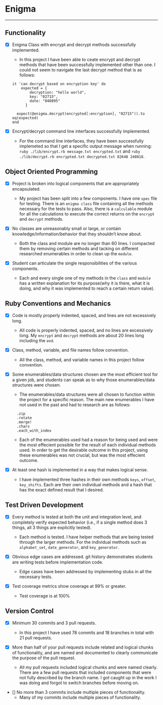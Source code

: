 # Enigma
--------------
## Functionality
- [x] Enigma Class with encrypt and decrypt methods successfully implemented. 
  - In this project I have been able to ceate encrypt and decrypt methods that have been successfully implemented other than one. I could not seem to navigate the last decrypt method that is as follows:
  ```
  it 'can decrypt based on encryption key' do
      expected = {
          decryption: "hello world",
          key: "02715",
          date: "040895"
        }

    expect(@enigma.decrypt(encrypted[:encryption], "02715")).to eq(expected)
  end
  ```

- [x] Encrypt/decrypt command line interfaces successfully implemented.
  - For the command line interfaces, they have been successfully implemeted so that I get a specific output message when running: `ruby ./lib/encrypt.rb message.txt encrypted.txt` and `ruby ./lib/decrypt.rb encrypted.txt decrypted.txt 82648 240818`.

## Object Oriented Programming
- [x] Project is broken into logical components that are appropriately encapsulated. 
  - My project has been split into a few components. I have one `spec` file for testing. There is an `enigma class` file containing all the methods necessary for the tests to pass. Also, there is a `calculable` module for all the calculations to execute the correct returns on the `encrypt` and `decrypt` methods. 

- [x] No classes are unreasonably small or large, or contain knowledge/information/behavior that they shouldn’t know about. 
  - Both the class and module are no longer than 60 lines. I compacted them by removing certain methods and tacking on different researched enumerables in order to clean up the `module`.

- [x] Student can articulate the single responsibilities of the various components.
  - Each and every single one of my methods in the `class` and `module` has a written explanation for its purpose(why it is there, what it is doing, and why it was implemented to reach a certain return value).


## Ruby Conventions and Mechanics
- [x] Code is mostly properly indented, spaced, and lines are not excessively long. 
  - All code is properly indented, spaced, and no lines are excessively long. My `encrypt` and `decrypt` methods are about 20 lines long including the `end`.
 
- [x] Class, method, variable, and file names follow convention. 
  - All the class, method, and variable names in this project follow convention.
    
  
- [x] Some enumerables/data structures chosen are the most efficient tool for a given job, and students can speak as to why those enumerables/data structures were chosen. 
  - The enumerables/data structures were all chosen to function within the project for a specific reason. The main new enumerables I have not used in the past and had to research are as follows:
  ```
    .zip
    .rotate
    .merge!
    .chars
    .each_with_index
    ```
  - Each of the enumerables used had a reason for being used and were the most effecient possible for the result of each individual methods used. In order to get the desirable outcome in this project, using these enumerables was not crucial, but was the most effecient outcome.

- [x] At least one hash is implemented in a way that makes logical sense.
  - I have implemented three hashes in their own methods `keys`, `offset`, `key_shifts`. Each are their own individual methods and a hash that has the exact defined result that I desired.


## Test Driven Development

- [x] Every method is tested at both the unit and integration level, and completely verify expected behavior (i.e., if a single method does 3 things, all 3 things are explicitly tested). 
  - Each method is tested. I have helper methods that are being tested through the larger methods. For the individual methods such as `alphabet_set`, `date_generator`, and `key_generator`.

- [x] Obvious edge cases are addressed. git history demonstrates students are writing tests before implementation code.
  - Edge cases have been addressed by implementing stubs in all the necessary tests.

- [x] Test coverage metrics show coverage at 99% or greater.
  - Test coverage is at 100%



## Version Control

- [x] Minimum 30 commits and 3 pull requests. 
  - In this project I have used 78 commits and 18 branches in total with 21 pull requests.
 
- [x] More than half of your pull requests include related and logical chunks of functionality, and are named and documented to clearly communicate the purpose of the pull request. 
  - All my pull requests included logical chunks and were named clearly. There are a few pull requests that included components that were not fully described by the branch name. I got caught up in the work I was doing and forgot to switch branches before moving on.

- [] No more than 3 commits include multiple pieces of functionality.
  - Many of my commits include multiple pieces of functionality.
